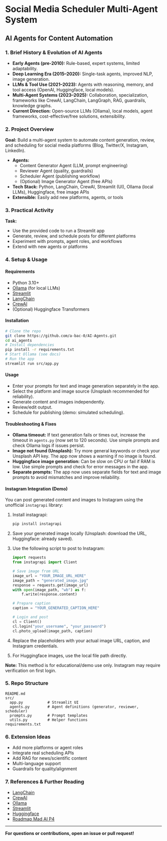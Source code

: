 # Social Media Scheduler Multi-Agent System

## AI Agents for Content Automation

### 1. Brief History & Evolution of AI Agents

- **Early Agents (pre-2010):** Rule-based, expert systems, limited adaptability.
- **Deep Learning Era (2015–2020):** Single-task agents, improved NLP, image generation.
- **LLMs & Tool Use (2021–2023):** Agents with reasoning, memory, and tool access (OpenAI, Huggingface, local models).
- **Multi-Agent Systems (2023–2025):** Collaboration, specialization, frameworks like CrewAI, LangChain, LangGraph, RAG, guardrails, knowledge graphs.
- **Current Direction:** Open-source LLMs (Ollama), local models, agent frameworks, cost-effective/free solutions, extensibility.

### 2. Project Overview

**Goal:** Build a multi-agent system to automate content generation, review, and scheduling for social media platforms (Blog, Twitter/X, Instagram, LinkedIn).

- **Agents:**
  - Content Generator Agent (LLM, prompt engineering)
  - Reviewer Agent (quality, guardrails)
  - Scheduler Agent (publishing workflow)
  - (Optional) Image Generator Agent (free APIs)
- **Tech Stack:** Python, LangChain, CrewAI, Streamlit (UI), Ollama (local LLMs), Huggingface, free image APIs
- **Extensible:** Easily add new platforms, agents, or tools

### 3. Practical Activity

**Task:**

- Use the provided code to run a Streamlit app
- Generate, review, and schedule posts for different platforms
- Experiment with prompts, agent roles, and workflows
- Extend with new agents or platforms

### 4. Setup & Usage

#### Requirements

- Python 3.10+
- [Ollama](https://ollama.com/) (for local LLMs)
- [Streamlit](https://streamlit.io/)
- [LangChain](https://python.langchain.com/)
- [CrewAI](https://docs.crewai.com/)
- (Optional) Huggingface Transformers

#### Installation

```bash
# Clone the repo
git clone https://github.com/a-bac-0/AI-Agents.git
cd ai_agents
# Install dependencies
pip install -r requirements.txt
# Start Ollama (see docs)
# Run the app
streamlit run src/app.py
```

#### Usage

- Enter your prompts for text and image generation separately in the app.
- Select the platform and image source (Unsplash recommended for reliability).
- Generate content and images independently.
- Review/edit output.
- Schedule for publishing (demo: simulated scheduling).

#### Troubleshooting & Fixes

- **Ollama timeout:** If text generation fails or times out, increase the timeout in `agents.py` (now set to 120 seconds). Use simple prompts and check Ollama logs if issues persist.
- **Image not found (Unsplash):** Try more general keywords or check your Unsplash API key. The app now shows a warning if no image is found.
- **Huggingface image generation:** Can be slow on CPU or fail if RAM is low. Use simple prompts and check for error messages in the app.
- **Separate prompts:** The app now uses separate fields for text and image prompts to avoid mismatches and improve reliability.

#### Instagram Integration (Demo)

You can post generated content and images to Instagram using the unofficial `instagrapi` library:

1. Install instagrapi:
   ```bash
   pip install instagrapi
   ```
2. Save your generated image locally (Unsplash: download the URL, Huggingface: already saved).
3. Use the following script to post to Instagram:

   ```python
   import requests
   from instagrapi import Client

   # Save image from URL
   image_url = "YOUR_IMAGE_URL_HERE"
   image_path = "generated_image.jpg"
   response = requests.get(image_url)
   with open(image_path, "wb") as f:
       f.write(response.content)

   # Prepare caption
   caption = "YOUR_GENERATED_CAPTION_HERE"

   # Login and post
   cl = Client()
   cl.login("your_username", "your_password")
   cl.photo_upload(image_path, caption)
   ```

4. Replace the placeholders with your actual image URL, caption, and Instagram credentials.
5. For Huggingface images, use the local file path directly.

**Note:** This method is for educational/demo use only. Instagram may require verification on first login.

### 5. Repo Structure

```
README.md
src/
  app.py           # Streamlit UI
  agents.py        # Agent definitions (generator, reviewer, scheduler)
  prompts.py       # Prompt templates
  utils.py         # Helper functions
requirements.txt
```

### 6. Extension Ideas

- Add more platforms or agent roles
- Integrate real scheduling APIs
- Add RAG for news/scientific content
- Multi-language support
- Guardrails for quality/alignment

### 7. References & Further Reading

- [LangChain](https://python.langchain.com/)
- [CrewAI](https://docs.crewai.com/)
- [Ollama](https://ollama.com/)
- [Streamlit](https://streamlit.io/)
- [Huggingface](https://huggingface.co/)
- [Roadmap Mad AI P4](https://roadmap-mad-ai-p4.coderf5.es)

---

**For questions or contributions, open an issue or pull request!**

